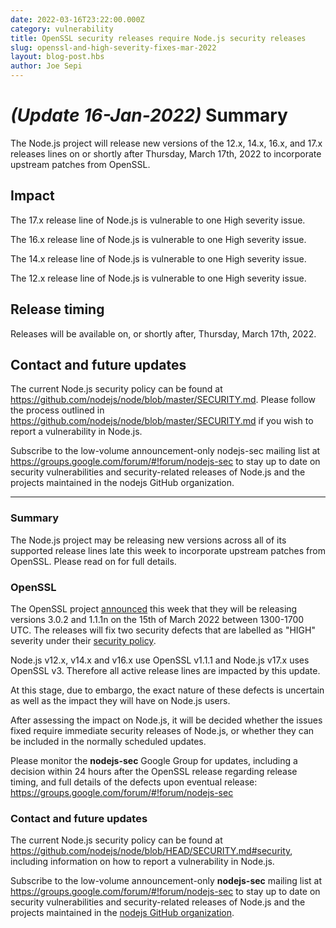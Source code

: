 ```yaml
---
date: 2022-03-16T23:22:00.000Z
category: vulnerability
title: OpenSSL security releases require Node.js security releases
slug: openssl-and-high-severity-fixes-mar-2022
layout: blog-post.hbs
author: Joe Sepi
---
```


# _(Update 16-Jan-2022)_ Summary

The Node.js project will release new versions of the 12.x, 14.x, 16.x, and 17.x
releases lines on or shortly after Thursday, March 17th, 2022 to incorporate
upstream patches from OpenSSL.

## Impact

The 17.x release line of Node.js is vulnerable to one High severity issue.

The 16.x release line of Node.js is vulnerable to one High severity issue.

The 14.x release line of Node.js is vulnerable to one High severity issue.

The 12.x release line of Node.js is vulnerable to one High severity issue.
## Release timing

Releases will be available on, or shortly after, Thursday, March 17th, 2022.

## Contact and future updates

The current Node.js security policy can be found at https://github.com/nodejs/node/blob/master/SECURITY.md.
Please follow the process outlined in https://github.com/nodejs/node/blob/master/SECURITY.md
if you wish to report a vulnerability in Node.js.

Subscribe to the low-volume announcement-only nodejs-sec mailing list at https://groups.google.com/forum/#!forum/nodejs-sec to stay up to date on security vulnerabilities and security-related releases of Node.js and the projects maintained in the nodejs GitHub organization.


---

### Summary

The Node.js project may be releasing new versions across all of its supported
release lines late this week to incorporate upstream patches from OpenSSL.
Please read on for full details.

### OpenSSL

The OpenSSL project
[announced](https://mta.openssl.org/pipermail/openssl-announce/2022-March/000216.html)
this week that they will be releasing versions 3.0.2 and 1.1.1n on the 15th of
March 2022 between 1300-1700 UTC. The releases will fix two security defects that are
labelled as "HIGH" severity under their
[security policy](https://www.openssl.org/policies/secpolicy.html).

Node.js v12.x, v14.x and v16.x use OpenSSL v1.1.1 and Node.js v17.x uses OpenSSL
v3. Therefore all active release lines are impacted by this update.

At this stage, due to embargo, the exact nature of these defects is uncertain
as well as the impact they will have on Node.js users.

After assessing the impact on Node.js, it will be decided whether the issues
fixed require immediate security releases of Node.js, or whether they can be
included in the normally scheduled updates.

Please monitor the **nodejs-sec** Google Group for updates, including a
decision within 24 hours after the OpenSSL release regarding release timing,
and full details of the defects upon eventual release:
https://groups.google.com/forum/#!forum/nodejs-sec

### Contact and future updates

The current Node.js security policy can be found at
<https://github.com/nodejs/node/blob/HEAD/SECURITY.md#security>,
including information on how to report a vulnerability in Node.js.

Subscribe to the low-volume announcement-only **nodejs-sec** mailing list at
https://groups.google.com/forum/#!forum/nodejs-sec to stay up to date on
security vulnerabilities and security-related releases of Node.js and the
projects maintained in the
[nodejs GitHub organization](https://github.com/nodejs).
